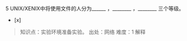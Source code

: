 5
UNIX/XENIX中将使用文件的人分为______ ，________ ，________ 三个等级。
- [x]  

> 知识点：实验环境准备实验。
> 出处：网络
> 难度：1
> 解释
